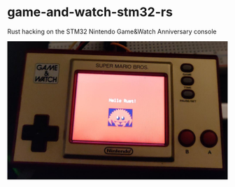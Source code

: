 # game-and-watch-stm32-rs
Rust hacking on the STM32 Nintendo Game&amp;Watch Anniversary console

![ferris demo on lcd](./img/lcd_working.jpg)
